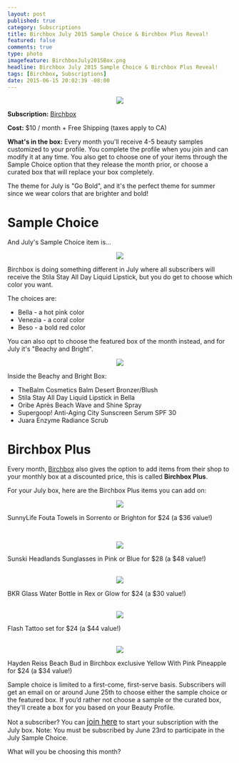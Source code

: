 ```yaml
---
layout: post
published: true
category: Subscriptions
title: Birchbox July 2015 Sample Choice & Birchbox Plus Reveal!
featured: false
comments: true
type: photo
imagefeature: BirchboxJuly2015Box.png
headline: Birchbox July 2015 Sample Choice & Birchbox Plus Reveal!
tags: [Birchbox, Subscriptions]
date: 2015-06-15 20:02:39 -08:00
---
```


<center><img src='/images/BirchboxJuly2015Box.png'></center>
<p><b>Subscription:</b> <a href="https://www.birchbox.com/invite/whatsupmailbox">Birchbox</a></p>
<p><b>Cost:</b> $10 / month + Free Shipping (taxes apply to CA)</p>
<p><b>What's in the box:</b> Every month you'll receive 4-5 beauty samples customized to your profile. You complete the profile when you join and can modify it at any time. You also get to choose one of your items through the Sample Choice option that they release the month prior, or choose a curated box that will replace your box completely.</p>

<p>The theme for July is "Go Bold", and it's the perfect theme for summer since we wear colors that are brighter and bold!</p>

# Sample Choice
<p>And July's Sample Choice item is...</p>
<center><img src='/images/BirchboxJuly2015SampleChoiceStila.png'></center>
<p>Birchbox is doing something different in July where all subscribers will receive the Stila Stay All Day Liquid Lipstick, but you do get to choose which color you want.</p>
<p>The choices are:
<ul>
<li>Bella - a hot pink color</li>
<li>Venezia - a coral color</li>
<li>Beso - a bold red color</li>
</ul>
</p>

<p>You can also opt to choose the featured box of the month instead, and for July it's "Beachy and Bright".</p>

<p><center><img src='/images/BirchboxJuly2015BeachyAndBright.png'></center></p>

<p>Inside the Beachy and Bright Box:
<ul>
<li>TheBalm Cosmetics Balm Desert Bronzer/Blush</li>
<li>Stila Stay All Day Liquid Lipstick in Bella</li>
<li>Oribe Après Beach Wave and Shine Spray</li>
<li>Supergoop! Anti-Aging City Sunscreen Serum SPF 30</li>
<li>Juara Enzyme Radiance Scrub</li>
</ul>
</p>

# Birchbox Plus
<p>Every month, <a href="https://www.birchbox.com/invite/whatsupmailbox">Birchbox</a> also gives the option to add items from their shop to your monthly box at a discounted price, this is called <b>Birchbox Plus</b>.</p>

For your July box, here are the Birchbox Plus items you can add on:
<center><img src='/images/BirchboxJuly2015PlusTowel.png'></center>
<p>SunnyLife Fouta Towels in Sorrento or Brighton for $24 (a $36 value!)<p>
<br>

<center><img src='/images/BirchboxJuly2015PlusSunglasses.png'></center>
<p>Sunski Headlands Sunglasses in Pink or Blue for $28 (a $48 value!)</p>
<br>

<center><img src='/images/BirchboxJuly2015PlusBottles.png'></center>
<p>BKR Glass Water Bottle in Rex or Glow for $24 (a $30 value!)</p>
<br>

<center><img src='/images/BirchboxJuly2015PlusTattoos.png'></center>
<p>Flash Tattoo set for $24 (a $44 value!)</p>
<br>
<center><img src='/images/BirchboxJuly2015PlusBag.png'></center>
<p>Hayden Reiss Beach Bud in Birchbox exclusive Yellow With Pink Pineapple for $24 (a $34 value!)</p>

<p>Sample choice is limited to a first-come, first-serve basis. Subscribers will get an email on or around June 25th to choose either the sample choice or the featured box. If you’d rather not choose a sample or the curated box, they'll create a box for you based on your Beauty Profile.</p>

<p>Not a subscriber? You can <a href="https://www.birchbox.com/invite/whatsupmailbox"><big>join here</big></a> to start your subscription with the July box. Note: You must be subscribed by June 23rd to participate in the July Sample Choice.</p>

<p>What will you be choosing this month?</p>
